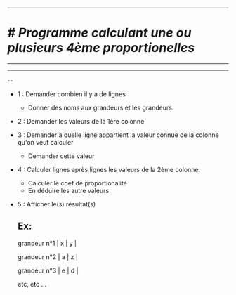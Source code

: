 ______________________
# ___________________________________________________________________# ________________________________________Programme calculant une ou plusieurs 4ème proportionelles___________________________________________________________________________________________________________
_________________________
----
--

- 1 : Demander combien il y a de lignes
    - Donner des noms aux grandeurs et les grandeurs.
- 2 : Demander les valeurs de la 1ère colonne
- 3 : Demander à quelle ligne appartient la valeur connue de la colonne qu'on veut calculer
    - Demander cette valeur
- 4 : Calculer lignes après lignes les valeurs de la 2ème colonne.
    - Calculer le coef de proportionalité
    - En déduire les autre valeurs
- 5 : Afficher le(s) résultat(s)
    
    Ex:
    -

    grandeur n°1 | x | y |

    grandeur n°2 | a | z |

    grandeur n°3 | e | d |

    etc, etc ...